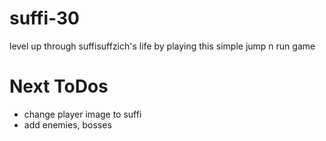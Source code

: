 # suffi-30
level up through suffisuffzich's life by playing this simple jump n run game

# Next ToDos
- change player image to suffi
- add enemies, bosses
